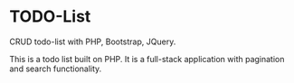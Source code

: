 # TODO-List
CRUD todo-list with PHP, Bootstrap, JQuery.

This is a todo list built on PHP.  It is a full-stack application with pagination and search functionality.
